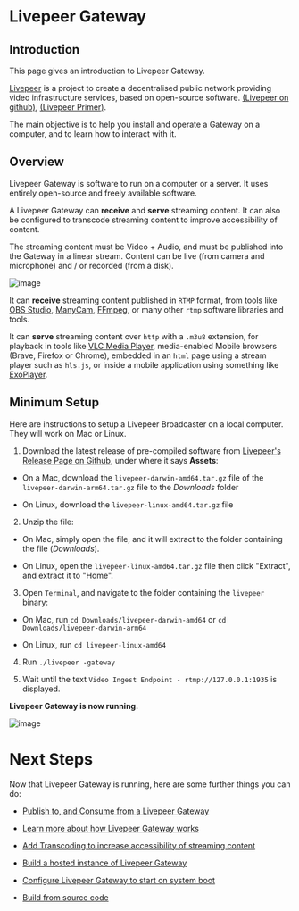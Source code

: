 # Livepeer Gateway

## Introduction

This page gives an introduction to Livepeer Gateway.

[Livepeer](https://livepeer.org) is a project to create a decentralised public network providing video infrastructure services, based on open-source software. [(Livepeer on github)](https://github.com/livepeer/), [(Livepeer Primer)](https://livepeer.org/primer).

The main objective is to help you install and operate a Gateway on a computer, and to learn how to interact with it.

## Overview

Livepeer Gateway is software to run on a computer or a server. It uses entirely open-source and freely available software.

A Livepeer Gateway can **receive** and **serve** streaming content. It can also be configured to transcode streaming content to improve accessibility of content.

The streaming content must be Video + Audio, and must be published into the Gateway in a linear stream. Content can be live (from camera and microphone) and / or recorded (from a disk).

![image](https://user-images.githubusercontent.com/2212651/112745744-4479db80-8fc8-11eb-9ace-0c77ee9bf438.png)

It can **receive** streaming content published in `RTMP` format, from tools like [OBS Studio](https://obsproject.com/), [ManyCam](https://manycam.com/), [FFmpeg](https://www.ffmpeg.org/), or many other `rtmp` software libraries and tools.

It can **serve** streaming content over `http` with a `.m3u8` extension, for playback in tools like [VLC Media Player](https://www.videolan.org/vlc/index.html), media-enabled Mobile browsers (Brave, Firefox or Chrome), embedded in an `html` page using a stream player such as `hls.js`, or inside a mobile application using something like [ExoPlayer](https://exoplayer.dev/).

## Minimum Setup

Here are instructions to setup a Livepeer Broadcaster on a local computer. They will work on Mac or Linux.

1. Download the latest release of pre-compiled software from [Livepeer's Release Page on Github](https://github.com/livepeer/go-livepeer/releases), under where it says **Assets**:

- On a Mac, download the `livepeer-darwin-amd64.tar.gz` file of the `livepeer-darwin-arm64.tar.gz` file to the _Downloads_ folder

- On Linux, download the `livepeer-linux-amd64.tar.gz` file

2. Unzip the file:

- On Mac, simply open the file, and it will extract to the folder containing the file (_Downloads_).

- On Linux, open the `livepeer-linux-amd64.tar.gz` file then click "Extract", and extract it to "Home".

3. Open `Terminal`, and navigate to the folder containing the `livepeer` binary:

- On Mac, run `cd Downloads/livepeer-darwin-amd64` or `cd Downloads/livepeer-darwin-arm64`

- On Linux, run `cd livepeer-linux-amd64`

4. Run `./livepeer -gateway`

5. Wait until the text `Video Ingest Endpoint - rtmp://127.0.0.1:1935` is displayed.

**Livepeer Gateway is now running.**

![image](https://github.com/videoDAC/livepeer-broadcaster/assets/2212651/d62026e6-620e-455b-8b8f-58b0c8cf7fa8)

# Next Steps

Now that Livepeer Gateway is running, here are some further things you can do:

- [Publish to, and Consume from a Livepeer Gateway](./publish-and-consume-content.md)

- [Learn more about how Livepeer Gateway works](./architecture-summary.md)

- [Add Transcoding to increase accessibility of streaming content](./transcoding.md)

- [Build a hosted instance of Livepeer Gateway](./hosted-setup.md)

- [Configure Livepeer Gateway to start on system boot](./start-on-system-boot.md)

- [Build from source code](https://github.com/livepeer/go-livepeer/blob/master/doc/install.md)
